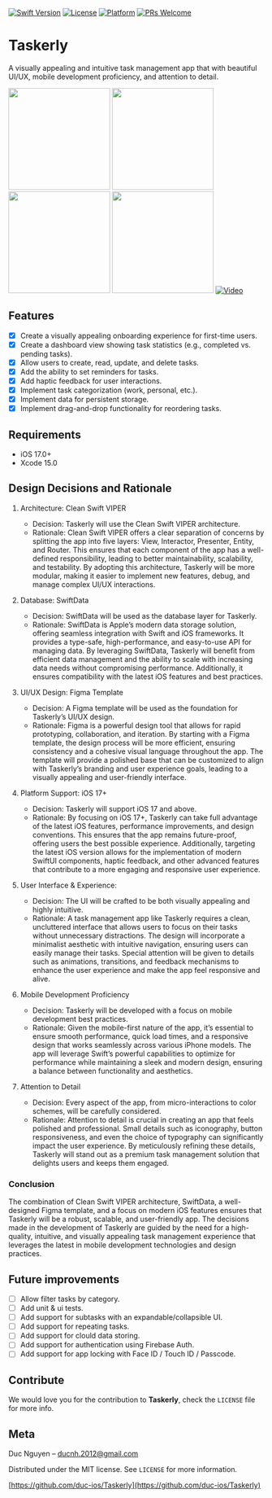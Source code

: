 [![Swift Version][swift-image]][swift-url]
[![License][license-image]][license-url]
[![Platform](https://img.shields.io/cocoapods/p/LFAlertController.svg?style=flat)](http://cocoapods.org/pods/LFAlertController)
[![PRs Welcome](https://img.shields.io/badge/PRs-welcome-brightgreen.svg?style=flat-square)](http://makeapullrequest.com)

# Taskerly

A visually appealing and intuitive task management app that with beautiful UI/UX, mobile development proficiency, and attention to detail.

<img src="https://lh3.googleusercontent.com/d/1rwIq8W2hJV6xX6lL8f2HHj8_GFB77czB" width="200"></img>
<img src="https://lh3.googleusercontent.com/d/17D0HxIPlPtpLHU721YtDuiM2Fry_Ne8H" width="200"></img>
<img src="https://lh3.googleusercontent.com/d/1I_Mz0xr3ONw1DpSDasaEG286icHxUZFC" width="200"></img>
<img src="https://lh3.googleusercontent.com/d/1-9Fwiu-7wqwieiLvd9TOWZhuo8wkl5CD" width="200"></img>
[![Video](https://lh3.googleusercontent.com/d/1roftW1K6_vNCWjYFS9ACjkYgbDZyBkzh)](https://drive.google.com/file/d/1foVJO6ushO7iSbiVd3iX-XcD8bv5Hv0c/preview)

## Features

- [x] Create a visually appealing onboarding experience for first-time users.
- [x] Create a dashboard view showing task statistics (e.g., completed vs. pending tasks).
- [x] Allow users to create, read, update, and delete tasks.
- [x] Add the ability to set reminders for tasks.
- [x] Add haptic feedback for user interactions.
- [x] Implement task categorization (work, personal, etc.).
- [x] Implement data for persistent storage.
- [x] Implement drag-and-drop functionality for reordering tasks.

## Requirements

- iOS 17.0+
- Xcode 15.0

## Design Decisions and Rationale

1. Architecture: Clean Swift VIPER

   - Decision: Taskerly will use the Clean Swift VIPER architecture.
   - Rationale: Clean Swift VIPER offers a clear separation of concerns by splitting the app into five layers: View, Interactor, Presenter, Entity, and Router. This ensures that each component of the app has a well-defined responsibility, leading to better maintainability, scalability, and testability. By adopting this architecture, Taskerly will be more modular, making it easier to implement new features, debug, and manage complex UI/UX interactions.

2. Database: SwiftData

   - Decision: SwiftData will be used as the database layer for Taskerly.
   - Rationale: SwiftData is Apple’s modern data storage solution, offering seamless integration with Swift and iOS frameworks. It provides a type-safe, high-performance, and easy-to-use API for managing data. By leveraging SwiftData, Taskerly will benefit from efficient data management and the ability to scale with increasing data needs without compromising performance. Additionally, it ensures compatibility with the latest iOS features and best practices.

3. UI/UX Design: Figma Template

   - Decision: A Figma template will be used as the foundation for Taskerly’s UI/UX design.
   - Rationale: Figma is a powerful design tool that allows for rapid prototyping, collaboration, and iteration. By starting with a Figma template, the design process will be more efficient, ensuring consistency and a cohesive visual language throughout the app. The template will provide a polished base that can be customized to align with Taskerly’s branding and user experience goals, leading to a visually appealing and user-friendly interface.

4. Platform Support: iOS 17+

   - Decision: Taskerly will support iOS 17 and above.
   - Rationale: By focusing on iOS 17+, Taskerly can take full advantage of the latest iOS features, performance improvements, and design conventions. This ensures that the app remains future-proof, offering users the best possible experience. Additionally, targeting the latest iOS version allows for the implementation of modern SwiftUI components, haptic feedback, and other advanced features that contribute to a more engaging and responsive user experience.

5. User Interface & Experience:

   - Decision: The UI will be crafted to be both visually appealing and highly intuitive.
   - Rationale: A task management app like Taskerly requires a clean, uncluttered interface that allows users to focus on their tasks without unnecessary distractions. The design will incorporate a minimalist aesthetic with intuitive navigation, ensuring users can easily manage their tasks. Special attention will be given to details such as animations, transitions, and feedback mechanisms to enhance the user experience and make the app feel responsive and alive.

6. Mobile Development Proficiency

   - Decision: Taskerly will be developed with a focus on mobile development best practices.
   - Rationale: Given the mobile-first nature of the app, it’s essential to ensure smooth performance, quick load times, and a responsive design that works seamlessly across various iPhone models. The app will leverage Swift’s powerful capabilities to optimize for performance while maintaining a sleek and modern design, ensuring a balance between functionality and aesthetics.

7. Attention to Detail

   - Decision: Every aspect of the app, from micro-interactions to color schemes, will be carefully considered.
   - Rationale: Attention to detail is crucial in creating an app that feels polished and professional. Small details such as iconography, button responsiveness, and even the choice of typography can significantly impact the user experience. By meticulously refining these details, Taskerly will stand out as a premium task management solution that delights users and keeps them engaged.

### Conclusion

The combination of Clean Swift VIPER architecture, SwiftData, a well-designed Figma template, and a focus on modern iOS features ensures that Taskerly will be a robust, scalable, and user-friendly app. The decisions made in the development of Taskerly are guided by the need for a high-quality, intuitive, and visually appealing task management experience that leverages the latest in mobile development technologies and design practices.

## Future improvements

- [ ] Allow filter tasks by category.
- [ ] Add unit & ui tests.
- [ ] Add support for subtasks with an expandable/collapsible UI.
- [ ] Add support for repeating tasks.
- [ ] Add support for clould data storing.
- [ ] Add support for authentication using Firebase Auth.
- [ ] Add support for app locking with Face ID / Touch ID / Passcode.

## Contribute

We would love you for the contribution to **Taskerly**, check the `LICENSE` file for more info.

## Meta

Duc Nguyen – ducnh.2012@gmail.com

Distributed under the MIT license. See `LICENSE` for more information.

[https://github.com/duc-ios/Taskerly](https://github.com/duc-ios/Taskerly)

[swift-image]: https://img.shields.io/badge/swift-5.10-orange.svg
[swift-url]: https://swift.org/
[license-image]: https://img.shields.io/badge/License-MIT-blue.svg
[license-url]: LICENSE
